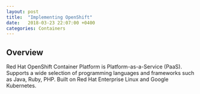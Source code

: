 ```yaml
---
layout: post
title:  "Implementing OpenShift"
date:   2018-03-23 22:07:00 +0400
categories: Containers
---
```


## Overview
Red Hat OpenShift Container Platform is Platform-as-a-Service (PaaS). Supports a wide selection of programming languages and frameworks such as Java, Ruby, PHP. Built on Red Hat Enterprise Linux and Google Kubernetes. 
